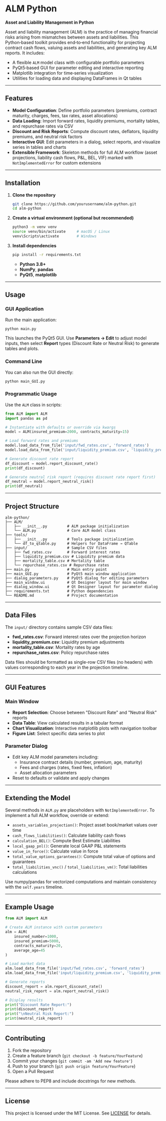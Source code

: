 # ALM Python

**Asset and Liability Management in Python**

Asset and liability management (ALM) is the practice of managing financial risks arising from mismatches between assets and liabilities. This Python‑based toolkit provides end‑to‑end functionality for projecting contract cash flows, valuing assets and liabilities, and generating key ALM reports. It includes:

* A flexible `ALM` model class with configurable portfolio parameters
* PyQt5‑based GUI for parameter editing and interactive reporting
* Matplotlib integration for time‑series visualization
* Utilities for loading data and displaying DataFrames in Qt tables

---

## Features

* **Model Configuration**: Define portfolio parameters (premiums, contract maturity, charges, fees, tax rates, asset allocations)
* **Data Loading**: Import forward rates, liquidity premiums, mortality tables, and repurchase rates via CSV
* **Discount and Risk Reports**: Compute discount rates, deflators, liquidity premiums, and neutral risk factors
* **Interactive GUI**: Edit parameters in a dialog, select reports, and visualize series in tables and charts
* **Extensible Framework**: Skeleton methods for full ALM workflow (asset projections, liability cash flows, P&L, BEL, VIF) marked with `NotImplementedError` for custom extensions

---

## Installation

1. **Clone the repository**

   ```bash
   git clone https://github.com/yourusername/alm-python.git
   cd alm-python
   ```

2. **Create a virtual environment (optional but recommended)**

   ```bash
   python3 -m venv venv
   source venv/bin/activate     # macOS / Linux
   venv\Scripts\activate        # Windows
   ```

3. **Install dependencies**

   ```bash
   pip install -r requirements.txt
   ```

   * **Python 3.8+**
   * **NumPy**, **pandas**
   * **PyQt5**, **matplotlib**

---

## Usage

### GUI Application

Run the main application:

```bash
python main.py
```

This launches the PyQt5 GUI. Use **Parameters → Edit** to adjust model inputs, then select **Report** types (Discount Rate or Neutral Risk) to generate tables and plots.

### Command Line

You can also run the GUI directly:

```bash
python main_GUI.py
```

### Programmatic Usage

Use the `ALM` class in scripts:

```python
from ALM import ALM
import pandas as pd

# Instantiate with defaults or override via kwargs
model = ALM(insured_premium=2000, contracts_maturity=15)

# Load forward rates and premiums
model.load_data_from_file('input/fwd_rates.csv', 'forward_rates')
model.load_data_from_file('input/liquidity_premium.csv', 'liquidity_premium')

# Generate discount rate report
df_discount = model.report_discount_rate()
print(df_discount)

# Generate neutral risk report (requires discount rate report first)
df_neutral = model.report_neutral_risk()
print(df_neutral)
```

---

## Project Structure

```text
alm-python/
├── ALM/
│   ├── __init__.py         # ALM package initialization
│   └── ALM.py              # Core ALM model class
├── tools/
│   ├── __init__.py         # Tools package initialization
│   └── df_to_qtable.py     # Helpers for DataFrame → QTable
├── input/                  # Sample CSV files
│   ├── fwd_rates.csv       # Forward interest rates
│   ├── liquidity_premium.csv # Liquidity premium data
│   ├── mortality_table.csv # Mortality table
│   └── repurchase_rates.csv # Repurchase rates
├── main.py                 # Main entry point
├── main_GUI.py             # PyQt5 main window application
├── dialog_parameters.py    # PyQt5 dialog for editing parameters
├── main_window.ui          # Qt Designer layout for main window
├── dialog_window.ui        # Qt Designer layout for parameter dialog
├── requirements.txt        # Python dependencies
└── README.md               # Project documentation
```

---

## Data Files

The `input/` directory contains sample CSV data files:

* **fwd_rates.csv**: Forward interest rates over the projection horizon
* **liquidity_premium.csv**: Liquidity premium adjustments
* **mortality_table.csv**: Mortality rates by age
* **repurchase_rates.csv**: Policy repurchase rates

Data files should be formatted as single-row CSV files (no headers) with values corresponding to each year in the projection timeline.

---

## GUI Features

### Main Window
* **Report Selection**: Choose between "Discount Rate" and "Neutral Risk" reports
* **Data Table**: View calculated results in a tabular format
* **Chart Visualization**: Interactive matplotlib plots with navigation toolbar
* **Figure List**: Select specific data series to plot

### Parameter Dialog
* Edit key ALM model parameters including:
  * Insurance contract details (number, premium, age, maturity)
  * Fees and charges (rates, fixed fees, inflation)
  * Asset allocation parameters
* Reset to defaults or validate and apply changes

---

## Extending the Model

Several methods in `ALM.py` are placeholders with `NotImplementedError`. To implement a full ALM workflow, override or extend:

* `assets_variables_projection()`: Project asset book/market values over time
* `cash_flows_liabilities()`: Calculate liability cash flows
* `calculation_BEL()`: Compute Best Estimate Liabilities
* `local_gaap_pnl()`: Generate local GAAP P&L statements
* `value_in_force()`: Calculate value in force
* `total_value_options_garantees()`: Compute total value of options and guarantees
* `total_liabilities_vnc()` / `total_liabilities_vm()`: Total liabilities calculations

Use numpy/pandas for vectorized computations and maintain consistency with the `self.years` timeline.

---

## Example Usage

```python
from ALM import ALM

# Create ALM instance with custom parameters
alm = ALM(
    insured_number=1000,
    insured_premium=5000,
    contracts_maturity=20,
    average_age=45
)

# Load market data
alm.load_data_from_file('input/fwd_rates.csv', 'forward_rates')
alm.load_data_from_file('input/liquidity_premium.csv', 'liquidity_premium')

# Generate reports
discount_report = alm.report_discount_rate()
neutral_risk_report = alm.report_neutral_risk()

# Display results
print("Discount Rate Report:")
print(discount_report)
print("\nNeutral Risk Report:")
print(neutral_risk_report)
```

---

## Contributing

1. Fork the repository
2. Create a feature branch (`git checkout -b feature/YourFeature`)
3. Commit your changes (`git commit -am 'Add new feature'`)
4. Push to your branch (`git push origin feature/YourFeature`)
5. Open a Pull Request

Please adhere to PEP8 and include docstrings for new methods.

---

## License

This project is licensed under the MIT License. See [LICENSE](LICENSE) for details.
